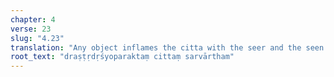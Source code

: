 ```yaml
---
chapter: 4
verse: 23
slug: "4.23"
translation: "Any object inflames the citta with the seer and the seen."
root_text: "draṣṭṛdṛśyoparaktaṃ cittaṃ sarvārtham"
---
```


